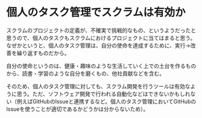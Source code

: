 # 個人のタスク管理でスクラムは有効か

スクラムのプロジェクトの定義が、不確実で挑戦的なもの、というようだったと思うので、個人のタスクもスクラムにおけるプロジェクトに当てはまると思う。なぜかというと、個人のタスク管理は、自分の使命を達成するために、実行→改善を繰り返すものだから。

自分の使命というのは、健康・趣味のような生活していく上での土台を作るものから、読書・学習のような自分を磨くもの、他社貢献などを含む。

そのため、個人のタスク管理に対しても、スクラム開発を行うツールは有効なように思う。ただ、ソフトウェア開発で行われる自動化などはできないかもしれない（例えばGitHubのIssueと連携するなど。個人のタスク管理においてGitHubのIssueを使うことが適切であるかどうかは分からないため）。